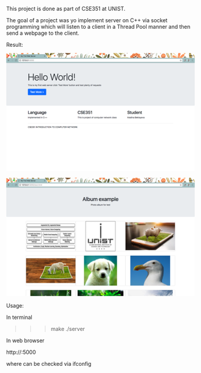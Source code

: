 This project is done as part of CSE351 at UNIST. 

The goal of a project was yo implement server on C++ via socket programming which will listen to a client in a Thread Pool manner and then send a webpage to the client.

Result:

![ ](demo/demo1.png)



![ ](demo/demo2.png)



Usage:

In terminal

>>> make
>>> ./server

In web browser

http://<IP address of your machine>:5000

where <IP address> can be checked via ifconfig
